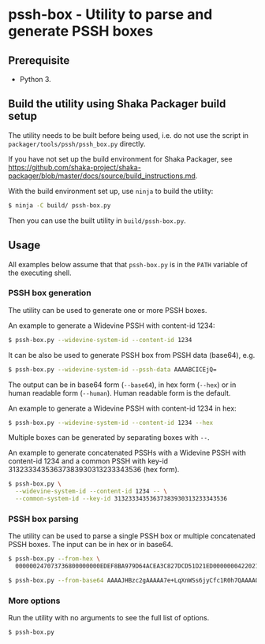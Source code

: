 pssh-box - Utility to parse and generate PSSH boxes
===================================================

## Prerequisite

- Python 3.

## Build the utility using Shaka Packager build setup

The utility needs to be built before being used, i.e. do not use the script in
`packager/tools/pssh/pssh_box.py` directly.

If you have not set up the build environment for Shaka Packager, see
https://github.com/shaka-project/shaka-packager/blob/master/docs/source/build_instructions.md.

With the build environment set up, use `ninja` to build the utility:

```bash
$ ninja -C build/ pssh-box.py
```

Then you can use the built utility in `build/pssh-box.py`.

## Usage

All examples below assume that that `pssh-box.py` is in the `PATH` variable of
the executing shell.

### PSSH box generation

The utility can be used to generate one or more PSSH boxes.

An example to generate a Widevine PSSH with content-id 1234:

```bash
$ pssh-box.py --widevine-system-id --content-id 1234
```

It can be also be used to generate PSSH box from PSSH data (base64), e.g.

```bash
$ pssh-box.py --widevine-system-id --pssh-data AAAABCICEjQ=
```

The output can be in base64 form (`--base64`), in hex form (`--hex`) or in human
readable form (`--human`). Human readable form is the default.

An example to generate a Widevine PSSH with content-id 1234 in hex:

```bash
$ pssh-box.py --widevine-system-id --content-id 1234 --hex
```

Multiple boxes can be generated by separating boxes with `--`.

An example to generate concatenated PSSHs with a Widevine PSSH with content-id
1234 and a common PSSH with key-id 31323334353637383930313233343536 (hex form).

```bash
$ pssh-box.py \
  --widevine-system-id --content-id 1234 -- \
  --common-system-id --key-id 31323334353637383930313233343536
```

### PSSH box parsing

The utility can be used to parse a single PSSH box or multiple concatenated PSSH
boxes. The input can be in hex or in base64.

```bash
$ pssh-box.py --from-hex \
  000000247073736800000000EDEF8BA979D64ACEA3C827DCD51D21ED0000000422021234
```

```bash
$ pssh-box.py --from-base64 AAAAJHBzc2gAAAAA7e+LqXnWSs6jyCfc1R0h7QAAAAQiAhI0
```

### More options

Run the utility with no arguments to see the full list of options.

```bash
$ pssh-box.py
```
